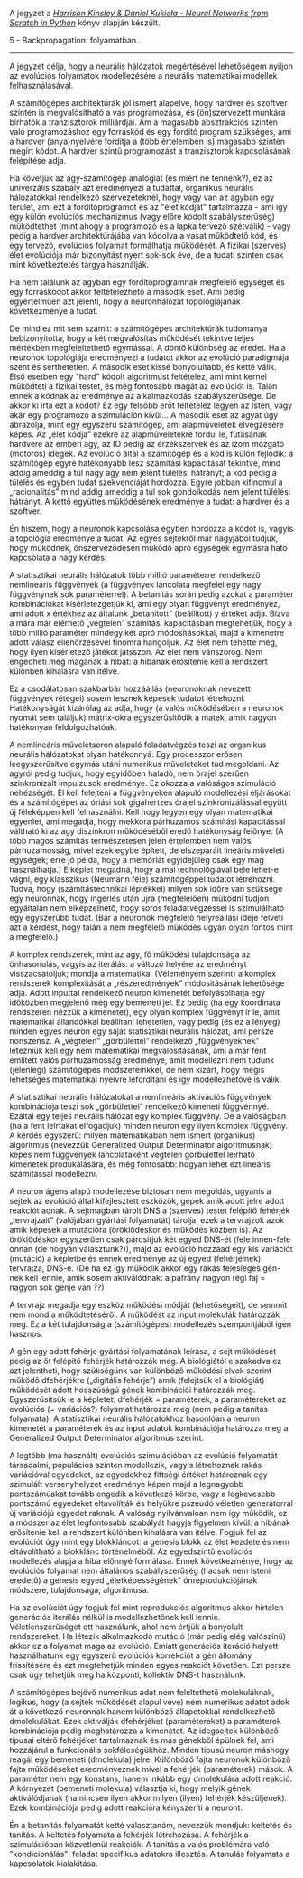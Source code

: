 A jegyzet a [*Harrison Kinsley & Daniel Kukieła - Neural Networks from Scratch in Python*](https://nnfs.io/) könyv alapján készült. 

5 - Backpropagation: folyamatban...

---

A jegyzet célja, hogy a neurális hálózatok megértésével lehetőségem nyíljon az evolúciós folyamatok modellezésére a neurális matematikai modellek felhasználásával. 

A számítógépes architektúrák jól ismert alapelve, hogy hardver és szoftver szinten is megvalósítható a vas programozása, és (ön)szervezett munkára bírhatók a tranzisztorok milliárdjai. Ám a magasabb absztrakciós szinten való programozáshoz egy forráskód és egy fordító program szükséges, ami a hardver (anya)nyelvére fordítja a (több értelemben is) magasabb szinten megírt kódot. A hardver szintű programozást a tranzisztorok kapcsolásának felépítése adja. 

Ha követjük az agy-számítógép analógiát (és miért ne tennénk?), ez az univerzális szabály azt eredményezi a tudattal, organikus neurális hálózatokkal rendelkező szervezeteknél, hogy vagy van az agyban egy terület, ami ezt a fordítóprogramot és az "élet kódját" tartalmazza - ami így egy külön evolúciós mechanizmus (vagy előre kódolt szabályszerűség) működtethet (mint ahogy a programozó és a lapka tervező szétválik) - vagy pedig a hardver architektúrájába van kódolva a vasat működtető kód, és egy tervező, evolúciós folyamat formálhatja működését. A fizikai (szerves) élet evolúciója már bizonyítást nyert sok-sok éve, de a tudati szinten csak mint következtetés tárgya használják. 

Ha nem találunk az agyban egy fordítóprogramnak megfelelő egységet és egy forráskódot akkor feltételezhető a második eset. Ami pedig egyértelműen azt jelenti, hogy a neuronhálózat topológiájának következménye a tudat. 

De mind ez mit sem számít: a számítógépes architektúrák tudománya bebizonyította, hogy a két megvalósítás működését tekintve teljes mértékben megfeleltethető egymással. A döntő különbség az eredet. Ha a neuronok topológiája eredményezi a tudatot akkor az evolúció paradigmája szent és sérthetetlen. A második eset kissé bonyolultabb, és ketté válik. Első esetben egy "hard" kódolt algoritmust feltételez, ami mint kernel működteti a fizikai testet, és még fontosabb magát az evolúciót is. Talán ennek a kódnak az eredménye az alkalmazkodás szabályszerűsége. De akkor ki írta ezt a kódot?  Ez egy felsőbb erőt feltételez legyen az Isten, vagy akár egy programozó a szimuláción kívül...  A második eset az agyat úgy ábrázolja, mint egy egyszerű számítógép, ami alapműveletek elvégzésére képes. Az „élet kódja” ezekre az alapműveletekre fordul le, futásának hardvere az emberi agy, az IO pedig az érzékszervek és az izom mozgató (motoros) idegek. Az evolúció által a számítógép és a kód is külön fejlődik: a számítógép egyre hatékonyabb lesz számítási kapacitását tekintve, mind addig ameddig a túl nagy agy nem jelent túlélési hátrányt; a kód pedig a túlélés és egyben tudat szekvenciáját hordozza. Egyre jobban kifinomul a „racionalitás” mind addig ameddig a túl sok gondolkodás nem jelent túlélési hátrányt. A kettő együttes működésének eredménye a tudat: a hardver és a szoftver.

Én hiszem, hogy a neuronok kapcsolása egyben hordozza a kódot is, vagyis a topológia eredménye a tudat. Az egyes sejtekről már nagyjából tudjuk, hogy működnek, önszerveződésen működő apró egységek egymásra ható kapcsolata a nagy kérdés.

A statisztikai neurális hálózatok több millió paraméterrel rendelkező nemlineáris függvények (a függvények láncolata megfelel egy nagy függvénynek sok paraméterrel). A betanítás során pedig azokat a paraméter kombinációkat kísérletezgetjük ki, ami egy olyan függvényt eredményez, ami adott x értékhez az általunk „betanított” (beállított) y értéket adja. Bízva a mára már elérhető „végtelen” számítási kapacitásban megtehetjük, hogy a több millió paraméter mindegyikét apró módosításokkal, majd a kimenetre adott válasz ellenőrzésével finomra hangoljuk. Az élet nem tehette meg, hogy ilyen kísérletező játékot játsszon. Az élet nem vánszorog. Nem engedheti meg magának a hibát: a hibának erősítenie kell a rendszert különben kihalásra van ítélve. 

Ez a csodálatosan szakbarbár hozzáállás (neuronoknak nevezett függvények rétegei) sosem lesznek képesek tudatot létrehozni. Hatékonyságát kizárólag az adja, hogy (a valós működésében a neuronok nyomát sem találjuk) mátrix-okra egyszerűsítődik a matek, amik nagyon hatékonyan feldolgozhatóak.

A nemlineáris műveletsoron alapuló feladatvégzés teszi az organikus neurális hálózatokat olyan hatékonnyá. Egy processzor erősen leegyszerűsítve egymás utáni numerikus műveleteket tud megoldani. Az agyról pedig tudjuk, hogy egyidőben haladó, nem órajel szerűen szinkronizált impulzusok eredménye. Ez okozza a valóságos szimuláció nehézségét. El kell felejteni a függvényeken alapuló modellezési eljárásokat és a számítógépet az óriási sok gigahertzes órajel szinkronizálással együtt új féleképpen kell felhasználni. Kell hogy legyen egy olyan matematikai egyenlet, ami megadja, hogy mekkora párhuzamos számítási kapacitással váltható ki az agy diszinkron működéséből eredő hatékonyság felőnye. (A több magos számítás természetesen jelen értelemben nem valós párhuzamosság, mivel ezek egybe épített, de elszeparált lineáris műveleti egységek; erre jó példa, hogy a memóriát egyidejűleg csak egy mag használhatja.) E képlet megadná, hogy a mai technológiával bele lehet-e vágni, egy klasszikus (Neumann féle) számítógéppel tudatot létrehozni. Tudva, hogy (számítástechnikai léptékkel) milyen sok időre van szüksége egy neuronnak, hogy ingerlés után újra (megfelelően) működni tudjon egyáltalán nem elképzelhető, hogy soros feladatvégzéssel is szimulálható egy egyszerűbb tudat. (Bár a neuronok megfelelő helyreállási ideje felveti azt a kérdést, hogy talán a nem megfelelő működés ugyan olyan fontos mint a megfelelő.)

A komplex rendszerek, mint az agy, fő működési tulajdonsága az önhasonulás, vagyis az iterálás: a változó helyére az eredményt visszacsatoljuk; mondja a matematika. (Véleményem szerint) a komplex rendszerek komplexitását a „részeredmények” módosításának lehetősége adja. Adott inputtal rendelkező neuron kimenetét befolyásolhatja egy időközben megjelenő még egy bemeneti jel. Ez pedig (ha egy koordináta rendszeren nézzük a kimenetet), egy olyan komplex függvényt ír le, amit matematikai állandókkal beállítani lehetetlen, vagy pedig (és ez a lényeg) minden egyes neuron egy saját statisztikai neurális hálózat, ami persze nonszensz. A „végtelen” „görbülettel” rendelkező „függvényeknek” létezniük kell egy nem matematikai megvalósításának, ami a már fent említett valós párhuzamosság eredménye, amit modellezni nem tudunk (jelenlegi) számítógépes módszereinkkel, de nem kizárt, hogy mégis lehetséges matematikai nyelvre lefordítani és így modellezhetővé is válik. 

A statisztikai neurális hálózatokat a nemlineáris aktivációs függvények kombinációja teszi sok „görbülettel” rendelkező kimeneti függvénnyé. Ezáltal egy teljes neurális hálózat egy komplex függvény. De a valóságban (ha a fent leírtakat elfogadjuk) minden neuron egy ilyen komplex függvény. A kérdés egyszerű: milyen matematikában nem ismert (organikus) algoritmus (nevezzük Generalized Output Determinator algoritmusnak) képes nem függvények láncolataként végtelen görbülettel leírható kimenetek produkálására, és még fontosabb: hogyan lehet ezt lineáris számítással modellezni.

A neuron ágens alapú modellezése biztosan nem megoldás, ugyanis a sejtek az evolúció által kifejlesztett eszközök, gépek amik adott jelre adott reakciót adnak. A sejtmagban tárolt DNS a (szerves) testet felépítő fehérjék „tervrajzait” (valójában gyártási folyamatát) tárolja, ezek a tervrajzok azok amik képesek a mutációra (öröklődéskor és működés közben is). Az öröklődéskor egyszerűen csak párosítjuk két egyed DNS-ét (fele innen-fele onnan (de hogyan választunk?)), majd az evolúció hozzáad egy kis variációt (mutáció) a képletbe és ennek eredménye az új egyed (fehérjéinek) tervrajza, DNS-e. (De ha ez így működik akkor egy rakás felesleges gén-nek kell lennie, amik sosem aktiválódnak: a páfrány nagyon régi faj = nagyon sok génje van ??)

A tervrajz megadja egy eszköz működési módját (lehetőségeit), de semmit nem mond a működtetéséről. A működést az input molekulák határozzák meg. Ez a két tulajdonság a (számítógépes) modellezés szempontjából igen hasznos. 

A gén egy adott fehérje gyártási folyamatának leírása, a sejt működését pedig az őt felépítő fehérjék határozzák meg. A biológiától elszakadva ez azt jelentheti, hogy szükségünk van különböző működési elvek szerint működő dfehérjékre („digitális fehérje”) amik (felejtsük el a biológiát) működését adott hosszúságú gének kombinációi határozzák meg. Egyszerűsítsük le a képletet: dfehérjék = paraméterek, a paramétereket az evolúciós (= variációs?) folyamat határozza meg (nem pedig a tanítás folyamata). A statisztikai neurális hálózatokhoz hasonlóan a neuron kimenetét a paraméterek és az input adatok kombinációja határozza meg a Generalized Output Determinator algoritmus szerint. 

A legtöbb (ma használt) evolúciós szimulációban az evolúció folyamatát társadalmi, populációs szinten modellezik, vagyis létrehoznak rakás variációval egyedeket, az egyedekhez fittségi értéket határoznak egy szimulált versenyhelyzet eredménye képen majd a legnagyobb pontszámúakat tovább engedik a következő körbe, vagy a legkevesebb pontszámú egyedeket eltávolítják és helyükre pszeudó véletlen generátorral új variációjú egyedet raknak. A valóság nyilvánvalóan nem így működik, ez a módszer az élet legfontosabb szabályát hagyja figyelmen kívül: a hibának erősítenie kell a rendszert különben kihalásra van ítélve. Fogjuk fel az evolúciót úgy mint egy blokkláncot: a genesis blokk az élet kezdete és nem eltávolítható a blokklánc történelméből. Az egyedszintű evolúciós modellezés alapja a hiba előnnyé formálása. Ennek következménye,  hogy az evolúciós folyamat nem általános szabályszerűség (hacsak nem Isteni eredetű) a genesis egyed „életképességének” önreprodukciójának módszere, tulajdonsága, algoritmusa. 

Ha az evolúciót úgy fogjuk fel mint reprodukciós algoritmus akkor hirtelen generációs iterálás nélkül is modellezhetőnek kell lennie. Véletlenszerűséget ott használunk, ahol nem értjük a bonyolult rendszereket. Ha létezik alkalmazkodó mutáció (már pedig elég valószínű) akkor ez a folyamat maga az evolúció. Emiatt generációs iteráció helyett használhatunk egy egyszerű evolúciós korrekciót a gén állomány frissítésére és ezt megtehetjük minden egyes reakciót követően. Ezt persze csak úgy tehetjük meg ha központi, kollektív DNS-t használunk. 

A számítógépes bejövő numerikus adat nem feleltethető molekuláknak, logikus, hogy (a sejtek működését alapul véve) nem numerikus adatot adok át a következő neuronnak hanem különböző állapotokkal rendelkezhető dmolekulákat. Ezek aktiválják dfehérjéket (paramétereket) a paraméterek kombinációja pedig meghatározza a kimenetet. Az idegsejtek különböző típusai eltérő fehérjéket tartalmaznak és más génekből épülnek fel, ami hozzájárul a funkcionális sokféleségükhöz. Minden típusú neuron máshogy reagál egy bemeneti (dmolekula) jelre. Különböző fajta neuronok különböző fajta működéseket eredményeznek mivel a fehérjék (paraméterek) mások. A paraméter nem egy konstans, hanem inkább egy dmolekulára adott reakció. A környezet (bemeneti molekula) választja ki, hogy melyik gének aktiválódjanak (ha nincsen ilyen akkor milyen (ilyen) fehérjék készüljenek). Ezek kombinációja pedig adott reakcióra kényszeríti a neuront.

Én a betanítás folyamatát ketté választanám, nevezzük mondjuk: keltetés és tanítás. A keltetés folyamata a fehérjék létrehozása. A fehérjék a szimulációban közvetlenül reakciók. A tanítás a valós problémára való "kondicionálás": feladat specifikus adatokra illesztés. A tanulás folyamata a kapcsolatok kialakítása.



